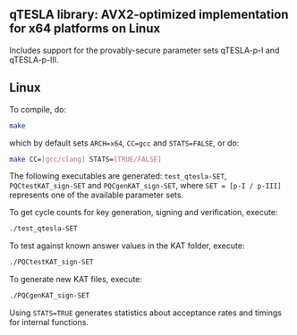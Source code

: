 ## qTESLA library: AVX2-optimized implementation for x64 platforms on Linux

Includes support for the provably-secure parameter sets qTESLA-p-I and qTESLA-p-III.

## Linux

To compile, do:

```sh
make 
```

which by default sets `ARCH=x64`, `CC=gcc` and `STATS=FALSE`, or do:

```sh
make CC=[gcc/clang] STATS=[TRUE/FALSE]
```

The following executables are generated: `test_qtesla-SET`, `PQCtestKAT_sign-SET` and `PQCgenKAT_sign-SET`,
where `SET = [p-I / p-III]` represents one of the available parameter sets.

To get cycle counts for key generation, signing and verification, execute:

```sh
./test_qtesla-SET
```

To test against known answer values in the KAT folder, execute:

```sh
./PQCtestKAT_sign-SET
```

To generate new KAT files, execute:

```sh
./PQCgenKAT_sign-SET
```

Using `STATS=TRUE` generates statistics about acceptance rates and timings for internal functions.

